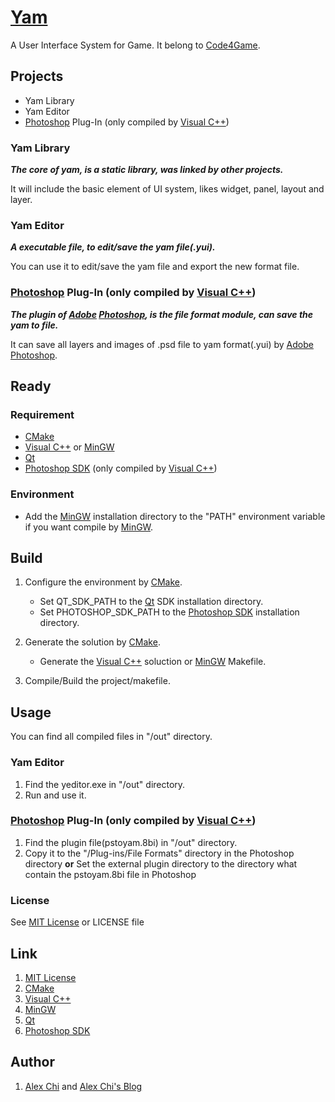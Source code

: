 # [Yam][]

A User Interface System for Game. It belong to [Code4Game][].


## Projects

* Yam Library
* Yam Editor
* [Photoshop][] Plug-In (only compiled by [Visual C++][])

### Yam Library

___The core of yam, is a static library, was linked by other projects.___

It will include the basic element of UI system, likes widget, panel, layout and layer.

### Yam Editor

___A executable file, to edit/save the yam file(.yui).___

You can use it to edit/save the yam file and export the new format file.

### [Photoshop][] Plug-In (only compiled by [Visual C++][])

___The plugin of [Adobe][] [Photoshop][], is the file format module, can save the yam to file.___

It can save all layers and images of .psd file to yam format(.yui) by [Adobe][] [Photoshop][].


## Ready

### Requirement

* [CMake][]
* [Visual C++][] or [MinGW][]
* [Qt][]
* [Photoshop SDK][] (only compiled by [Visual C++][])

### Environment

* Add the [MinGW][] installation directory to the "PATH" environment variable if you want compile by [MinGW][].


## Build

1. Configure the environment by [CMake][].

    * Set QT\_SDK\_PATH to the [Qt][] SDK installation directory.
    * Set PHOTOSHOP\_SDK\_PATH to the [Photoshop SDK][] installation directory.

2.  Generate the solution by [CMake][].

    * Generate the [Visual C++][] soluction or [MinGW][] Makefile.
 
3. Compile/Build the project/makefile.


## Usage

You can find all compiled files in "/out" directory.

### Yam Editor

1. Find the yeditor.exe in "/out" directory.
2. Run and use it.

### [Photoshop][] Plug-In (only compiled by [Visual C++][])

1. Find the plugin file(pstoyam.8bi) in "/out" directory.
2. Copy it to the "/Plug-ins/File Formats" directory in the Photoshop directory __or__ Set the external plugin directory to the directory what contain the pstoyam.8bi file in Photoshop

### License

See [MIT License][] or LICENSE file


## Link

1. [MIT License][]
1. [CMake][]
1. [Visual C++][]
1. [MinGW][]
1. [Qt][]
1. [Photoshop SDK][]


## Author

1. [Alex Chi][] and [Alex Chi's Blog][]


[CMake]: http://cmake.org/ "CMake"
[Visual C++]: http://www.visualstudio.com/ "Visual C++"
[MinGW]: http://www.mingw.org/ "MinGW"
[Qt]: http://qt-project.org/ "Qt"
[Adobe]: http://www.adobe.com/ "Adobe"
[Photoshop]: http://www.adobe.com/products/photoshop.html "Photoshop"
[Photoshop SDK]: http://www.adobe.com/devnet/photoshop/sdk.html "Photoshop SDK"
[MIT License]: http://opensource.org/licenses/MIT "MIT License"
[Alex Chi]: http://alexchi.me/ "Alex Chi"
[Alex Chi's Blog]: http://blog.alexchi.me/ "Alex Chi's Blog"
[Code4Game]: http://c4g.alexchi.me/ "Code 4 Game"
[Yam]: http://c4g.alexchi.me/yam/ "Yam"
